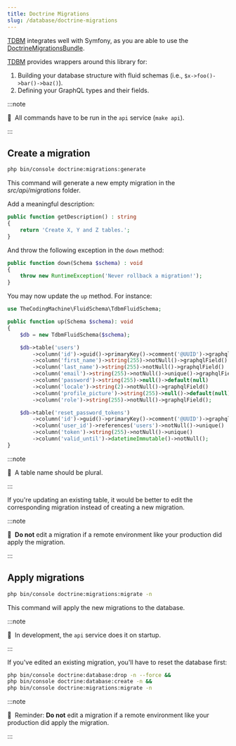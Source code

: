 ```yaml
---
title: Doctrine Migrations
slug: /database/doctrine-migrations
---
```



[TDBM](https://github.com/thecodingmachine/tdbm) integrates well with Symfony, as you are able to use the 
[DoctrineMigrationsBundle](https://symfony.com/doc/current/bundles/DoctrineMigrationsBundle/index.html).

[TDBM](https://github.com/thecodingmachine/tdbm) provides wrappers around this library for:

1. Building your database structure with fluid schemas (i.e., `$x->foo()->bar()->baz()`).
2. Defining your GraphQL types and their fields.

:::note

📣&nbsp;&nbsp;All commands have to be run in the `api` service (`make api`).

:::

## Create a migration

```bash title="console"
php bin/console doctrine:migrations:generate
```

This command will generate a new empty migration in the *src/api/migrations* folder.

Add a meaningful description:

```php
public function getDescription() : string
{
    return 'Create X, Y and Z tables.';
}
```

And throw the following exception in the `down` method:

```php
public function down(Schema $schema) : void
{
    throw new RuntimeException('Never rollback a migration!');
}
```

You may now update the `up` method. For instance:

```php
use TheCodingMachine\FluidSchema\TdbmFluidSchema;

public function up(Schema $schema): void
{
    $db = new TdbmFluidSchema($schema);

    $db->table('users')
        ->column('id')->guid()->primaryKey()->comment('@UUID')->graphqlField()
        ->column('first_name')->string(255)->notNull()->graphqlField()
        ->column('last_name')->string(255)->notNull()->graphqlField()
        ->column('email')->string(255)->notNull()->unique()->graphqlField()
        ->column('password')->string(255)->null()->default(null)
        ->column('locale')->string(2)->notNull()->graphqlField()
        ->column('profile_picture')->string(255)->null()->default(null)->graphqlField()
        ->column('role')->string(255)->notNull()->graphqlField();

    $db->table('reset_password_tokens')
        ->column('id')->guid()->primaryKey()->comment('@UUID')->graphqlField()
        ->column('user_id')->references('users')->notNull()->unique()
        ->column('token')->string(255)->notNull()->unique()
        ->column('valid_until')->datetimeImmutable()->notNull();
}
```

:::note

📣&nbsp;&nbsp;A table name should be plural.

:::

If you're updating an existing table, it would be better to edit the corresponding migration instead of creating 
a new migration.

:::note

📣&nbsp;&nbsp;**Do not** edit a migration if a remote environment like your production did apply the migration.

:::

## Apply migrations

```bash title="console"
php bin/console doctrine:migrations:migrate -n
```

This command will apply the new migrations to the database.

:::note

📣&nbsp;&nbsp;In development, the `api` service does it on startup.

:::

If you've edited an existing migration, you'll have to reset the database first:

```bash title="console"
php bin/console doctrine:database:drop -n --force &&
php bin/console doctrine:database:create -n &&
php bin/console doctrine:migrations:migrate -n
```

:::note

📣&nbsp;&nbsp;Reminder: **Do not** edit a migration if a remote environment like your production did apply the migration. 


:::

